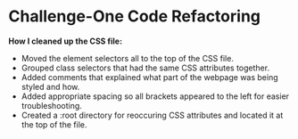 # Challenge-One Code Refactoring

**How I cleaned up the CSS file:**

* Moved the element selectors all to the top of the CSS file.
* Grouped class selectors that had the same CSS attributes together.
* Added comments that explained what part of the webpage was being styled and how.
* Added appropriate spacing so all brackets appeared to the left for easier troubleshooting.
* Created a :root directory for reoccuring CSS attributes and located it at the top of the file.
